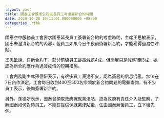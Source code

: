 ```yaml
---
layout: post
title: 國泰工會要求公司延長員工考慮簽新合約時間
date: 2020-10-28 19:11:01.000000000 +08:00
categories: rthk
---
```


國泰空中服務員工會要求國泰延長員工簽署新合約的考慮時間，主席王思敏表示，國泰未澄清新合約的內容，但員工如果今日午夜前簽署新合約，才能獲得過渡性津貼。

王思敏說，在新合約下，部分前線員工最高減薪4成，但高層只是減薪1至3成，她認為新合約應作為過渡疫情的短期措施。

工會內務副主席孫德妍表示，有很多員工表達不安，認為高層的信息混亂，無法在7日內作決定。工會每日收到400至500名宗關於新合約問題的電郵查詢，有不少員工表示，後悔簽署新合約。

另外，孫德妍表示，國泰曾領取政府保就業津貼，認為政府有責任介入及監察，了解國泰如何對待員工，不能在提供保就業津貼後，仼由國泰解僱員工，立下壞先例。

